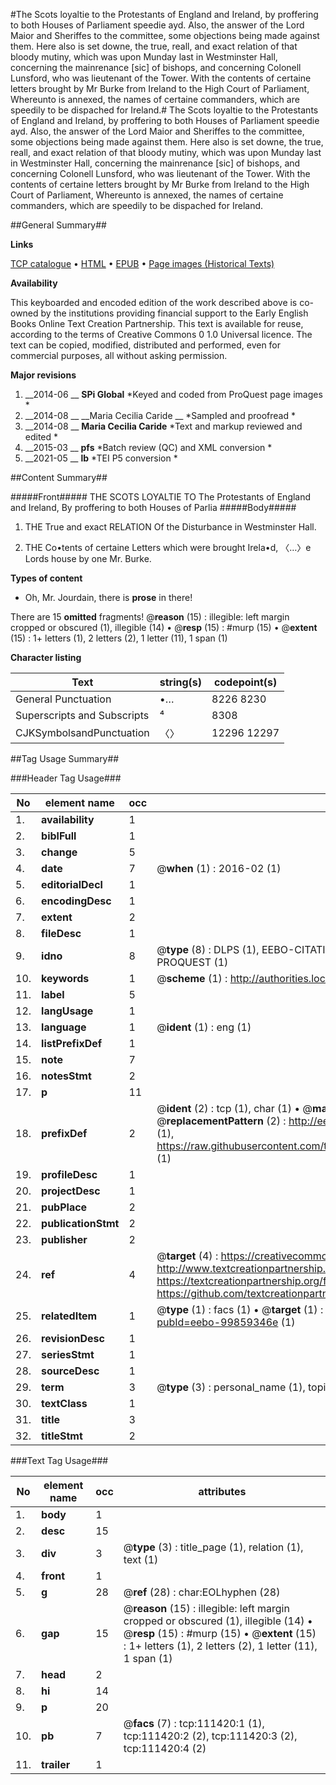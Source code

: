 #The Scots loyaltie to the Protestants of England and Ireland, by proffering to both Houses of Parliament speedie ayd. Also, the answer of the Lord Maior and Sheriffes to the committee, some objections being made against them. Here also is set downe, the true, reall, and exact relation of that bloody mutiny, which was upon Munday last in Westminster Hall, concerning the mainrenance [sic] of bishops, and concerning Colonell Lunsford, who was lieutenant of the Tower. With the contents of certaine letters brought by Mr Burke from Ireland to the High Court of Parliament, Whereunto is annexed, the names of certaine commanders, which are speedily to be dispached for Ireland.#
The Scots loyaltie to the Protestants of England and Ireland, by proffering to both Houses of Parliament speedie ayd. Also, the answer of the Lord Maior and Sheriffes to the committee, some objections being made against them. Here also is set downe, the true, reall, and exact relation of that bloody mutiny, which was upon Munday last in Westminster Hall, concerning the mainrenance [sic] of bishops, and concerning Colonell Lunsford, who was lieutenant of the Tower. With the contents of certaine letters brought by Mr Burke from Ireland to the High Court of Parliament, Whereunto is annexed, the names of certaine commanders, which are speedily to be dispached for Ireland.

##General Summary##

**Links**

[TCP catalogue](http://www.ota.ox.ac.uk/tcp/)  • 
[HTML](http://tei.it.ox.ac.uk/tcp/Texts-HTML/free/A92/A92728.html)  • 
[EPUB](http://tei.it.ox.ac.uk/tcp/Texts-EPUB/free/A92/A92728.epub) • 
[Page images (Historical Texts)](https://historicaltexts.jisc.ac.uk/eebo-99859346e)

**Availability**

This keyboarded and encoded edition of the work described above is co-owned by the
    institutions providing financial support to the Early English Books Online Text Creation
    Partnership. This text is available for reuse, according to the terms of  Creative Commons 0 1.0 Universal
    licence. The text can be copied, modified, distributed and performed, even for commercial
    purposes, all without asking permission.

**Major revisions**

1. __2014-06 __ __SPi Global__ *Keyed and coded from ProQuest page images *
1. __2014-08 __ __Maria Cecilia Caride __ *Sampled and proofread *
1. __2014-08 __ __Maria Cecilia Caride__ *Text and markup reviewed and edited *
1. __2015-03 __ __pfs__ *Batch review (QC) and XML conversion *
1. __2021-05 __ __lb__ *TEI P5 conversion *

##Content Summary##

#####Front#####
THE SCOTS LOYALTIE TO The Protestants of England and Ireland, By proffering to both Houses of Parlia
#####Body#####

1. THE True and exact RELATION Of the Disturbance in Westminster Hall.

1. THE Co•tents of certaine Letters which were brought Irela•d, 〈…〉e Lords house by one Mr. Burke.

**Types of content**

  * Oh, Mr. Jourdain, there is **prose** in there!

There are 15 **omitted** fragments! 
 @__reason__ (15) : illegible: left margin cropped or obscured (1), illegible (14)  •  @__resp__ (15) : #murp (15)  •  @__extent__ (15) : 1+ letters (1), 2 letters (2), 1 letter (11), 1 span (1)

**Character listing**


|Text|string(s)|codepoint(s)|
|---|---|---|
|General Punctuation|•…|8226 8230|
|Superscripts             and Subscripts|⁴|8308|
|CJKSymbolsandPunctuation|〈〉|12296 12297|

##Tag Usage Summary##

###Header Tag Usage###

|No|element name|occ|attributes|
|---|---|---|---|
|1.|__availability__|1||
|2.|__biblFull__|1||
|3.|__change__|5||
|4.|__date__|7| @__when__ (1) : 2016-02 (1)|
|5.|__editorialDecl__|1||
|6.|__encodingDesc__|1||
|7.|__extent__|2||
|8.|__fileDesc__|1||
|9.|__idno__|8| @__type__ (8) : DLPS (1), EEBO-CITATION (1), VID (1), EEBO-PROQUEST (1), STC (3), PROQUEST (1)|
|10.|__keywords__|1| @__scheme__ (1) : http://authorities.loc.gov/ (1)|
|11.|__label__|5||
|12.|__langUsage__|1||
|13.|__language__|1| @__ident__ (1) : eng (1)|
|14.|__listPrefixDef__|1||
|15.|__note__|7||
|16.|__notesStmt__|2||
|17.|__p__|11||
|18.|__prefixDef__|2| @__ident__ (2) : tcp (1), char (1)  •  @__matchPattern__ (2) : ([0-9\-]+):([0-9IVX]+) (1), (.+) (1)  •  @__replacementPattern__ (2) : http://eebo.chadwyck.com/downloadtiff?vid=$1&page=$2 (1), https://raw.githubusercontent.com/textcreationpartnership/Texts/master/tcpchars.xml#$1 (1)|
|19.|__profileDesc__|1||
|20.|__projectDesc__|1||
|21.|__pubPlace__|2||
|22.|__publicationStmt__|2||
|23.|__publisher__|2||
|24.|__ref__|4| @__target__ (4) : https://creativecommons.org/publicdomain/zero/1.0/ (1), http://www.textcreationpartnership.org/docs/. (1), https://textcreationpartnership.org/faq/#faq05 (1), https://github.com/textcreationpartnership (1)|
|25.|__relatedItem__|1| @__type__ (1) : facs (1)  •  @__target__ (1) : https://data.historicaltexts.jisc.ac.uk/view?pubId=eebo-99859346e (1)|
|26.|__revisionDesc__|1||
|27.|__seriesStmt__|1||
|28.|__sourceDesc__|1||
|29.|__term__|3| @__type__ (3) : personal_name (1), topical_term (2)|
|30.|__textClass__|1||
|31.|__title__|3||
|32.|__titleStmt__|2||


###Text Tag Usage###

|No|element name|occ|attributes|
|---|---|---|---|
|1.|__body__|1||
|2.|__desc__|15||
|3.|__div__|3| @__type__ (3) : title_page (1), relation (1), text (1)|
|4.|__front__|1||
|5.|__g__|28| @__ref__ (28) : char:EOLhyphen (28)|
|6.|__gap__|15| @__reason__ (15) : illegible: left margin cropped or obscured (1), illegible (14)  •  @__resp__ (15) : #murp (15)  •  @__extent__ (15) : 1+ letters (1), 2 letters (2), 1 letter (11), 1 span (1)|
|7.|__head__|2||
|8.|__hi__|14||
|9.|__p__|20||
|10.|__pb__|7| @__facs__ (7) : tcp:111420:1 (1), tcp:111420:2 (2), tcp:111420:3 (2), tcp:111420:4 (2)|
|11.|__trailer__|1||
